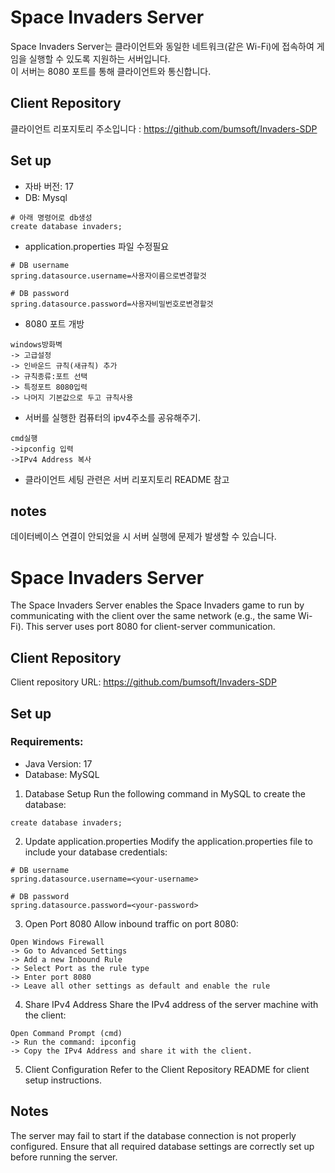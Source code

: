 # Space Invaders Server
Space Invaders Server는 클라이언트와 동일한 네트워크(같은 Wi-Fi)에 접속하여 게임을 실행할 수 있도록 지원하는 서버입니다.  
이 서버는 8080 포트를 통해 클라이언트와 통신합니다.


## Client Repository 
클라이언트 리포지토리 주소입니다 : https://github.com/bumsoft/Invaders-SDP

## Set up
- 자바 버전: 17
- DB: Mysql
```
# 아래 명령어로 db생성
create database invaders;
```
- application.properties 파일 수정필요
```
# DB username
spring.datasource.username=사용자이름으로변경할것

# DB password
spring.datasource.password=사용자비밀번호로변경할것
```

- 8080 포트 개방
```
windows방화벽 
-> 고급설정 
-> 인바운드 규칙(새규칙) 추가 
-> 규칙종류:포트 선택 
-> 특정포트 8080입력 
-> 나머지 기본값으로 두고 규칙사용
```
- 서버를 실행한 컴퓨터의 ipv4주소를 공유해주기.
```
cmd실행
->ipconfig 입력
->IPv4 Address 복사
```

- 클라이언트 세팅 관련은 서버 리포지토리 README 참고

## notes
데이터베이스 연결이 안되었을 시 서버 실행에 문제가 발생할 수 있습니다.


# Space Invaders Server
The Space Invaders Server enables the Space Invaders game to run by communicating with the client over the same network (e.g., the same Wi-Fi).
This server uses port 8080 for client-server communication.

## Client Repository
Client repository URL: https://github.com/bumsoft/Invaders-SDP

## Set up
### Requirements:
- Java Version: 17
- Database: MySQL
1. Database Setup
   Run the following command in MySQL to create the database:
```
create database invaders;
```
2. Update application.properties
   Modify the application.properties file to include your database credentials:
```
# DB username
spring.datasource.username=<your-username>

# DB password
spring.datasource.password=<your-password>
```
3. Open Port 8080
   Allow inbound traffic on port 8080:
```
Open Windows Firewall
-> Go to Advanced Settings
-> Add a new Inbound Rule
-> Select Port as the rule type
-> Enter port 8080
-> Leave all other settings as default and enable the rule
```
4. Share IPv4 Address
   Share the IPv4 address of the server machine with the client:
```
Open Command Prompt (cmd)
-> Run the command: ipconfig
-> Copy the IPv4 Address and share it with the client.
```
5. Client Configuration
   Refer to the Client Repository README for client setup instructions.

## Notes
The server may fail to start if the database connection is not properly configured. Ensure that all required database settings are correctly set up before running the server.